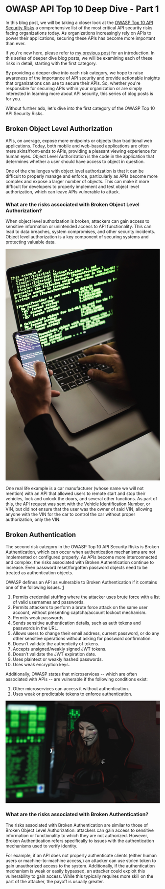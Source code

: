 # OWASP API Top 10 Deep Dive - Part 1

In this blog post, we will be taking a closer look at the [OWASP Top 10 API Security Risks](https://owasp.org/API-Security/editions/2023/en/0x11-t10/) a comprehensive list of the most critical API security risks facing organizations today. As organizations increasingly rely on APIs to power their applications, securing these APIs has become more important than ever.

If you're new here, please refer to [my previous post](https://www.wwt.com/blog/owasp-api-top-ten-2023-all-your-api-vulnerabilities-are-belong-to-us) for an introduction. In this series of deeper dive blog posts, we will be examining each of these risks in detail, starting with the first category.

By providing a deeper dive into each risk category, we hope to raise awareness of the importance of API security and provide actionable insights that organizations can use to secure their APIs. So, whether you're responsible for securing APIs within your organization or are simply interested in learning more about API security, this series of blog posts is for you.

Without further ado, let's dive into the first category of the OWASP Top 10 API Security Risks.

## **Broken Object Level Authorization**

APIs, on average, expose more endpoints or objects than traditional web applications. Today, both mobile and web-based applications are often mere skins/front-ends to APIs, providing a pleasant viewing experience for human eyes. Object Level Authorization is the code in the application that determines whether a user should have access to object in question. 

One of the challenges with object level authorization is that it can be difficult to properly manage and enforce, particularly as APIs become more complex and expose a larger number of objects. This can make it more difficult for developers to properly implement and test object level authorization, which can leave APIs vulnerable to attack.

### **What are the risks associated with Broken Object Level Authorization?**

When object level authorization is broken, attackers can gain access to sensitive information or unintended access to API functionality. This can lead to data breaches, system compromises, and other security incidents. Object level authorization is a key component of securing systems and protecting valuable data.

![Hacker](/images/hacker.jpg)

One real life example is a car manufacturer (whose name we will not mention) with an API that allowed users to remote start and stop their vehicles, lock and unlock the doors, and several other functions. As part of this, the API request was sent with the Vehicle Identification Number, or VIN, but did not ensure that the user was the owner of said VIN, allowing anyone with the VIN for the car to control the car without proper authorization, only the VIN. 

## **Broken Authentication**

The second risk category in the OWASP Top 10 API Security Risks is Broken Authentication, which can occur when authentication mechanisms are not implemented or configured properly. As APIs become more interconnected and complex, the risks associated with Broken Authentication continue to increase. Even password reset/forgotten password objects need to be treated as authentication objects. 

OWASP defines an API as vulnerable to Broken Authentication if it contains one of the following issues.  [1](https://owasp.org/API-Security/editions/2023/en/0xa2-broken-authentication/)

1. Permits credential stuffing where the attacker uses brute force with a list of valid usernames and passwords.
2. Permits attackers to perform a brute force attack on the same user account, without presenting captcha/account lockout mechanism.
3. Permits weak passwords.
4. Sends sensitive authentication details, such as auth tokens and passwords in the URL.
5. Allows users to change their email address, current password, or do any other sensitive operations without asking for password confirmation.
6. Doesn’t validate the authenticity of tokens.
7. Accepts unsigned/weakly signed JWT tokens.
8. Doesn’t validate the JWT expiration date.
9. Uses plaintext or weakly hashed passwords.
10. Uses weak encryption keys.

Additionally, OWASP states that microservices -- which are often associated with APIs -- are vulnerable if the following conditions exist:

1. Other microservices can access it without authentication.
2. Uses weak or predictable tokens to enforce authentication.

![Anonymous](/images/anonymous-hacker.jpg)

### **What are the risks associated with Broken Authentication?**

The risks associated with Broken Authentication are similar to those of Broken Object Level Authorization: attackers can gain access to sensitive information or functionality to which they are not authorized. However, Broken Authentication refers specifically to issues with the authentication mechanisms used to verify identity.

For example, if an API does not properly authenticate clients (either human users or machine-to-machine access,) an attacker can use stolen token to gain unauthorized access to the system. Additionally, if the authentication mechanism is weak or easily bypassed, an attacker could exploit this vulnerability to gain access. While this typically requires more skill on the part of the attacker, the payoff is usually greater.
